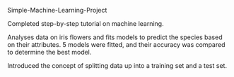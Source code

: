 Simple-Machine-Learning-Project

Completed step-by-step tutorial on machine learning.

Analyses data on iris flowers and fits models to predict the species based on their attributes. 5 models were fitted,
and their accuracy was compared to determine the best model.
 
 Introduced the concept of splitting data up into a training set and a test set.

